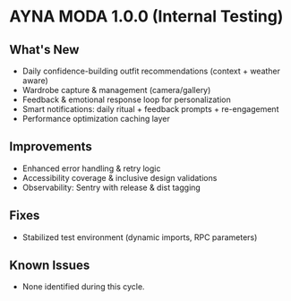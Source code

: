 # AYNA MODA 1.0.0 (Internal Testing)

## What's New
- Daily confidence-building outfit recommendations (context + weather aware)
- Wardrobe capture & management (camera/gallery)
- Feedback & emotional response loop for personalization
- Smart notifications: daily ritual + feedback prompts + re-engagement
- Performance optimization caching layer

## Improvements
- Enhanced error handling & retry logic
- Accessibility coverage & inclusive design validations
- Observability: Sentry with release & dist tagging

## Fixes
- Stabilized test environment (dynamic imports, RPC parameters)

## Known Issues
- None identified during this cycle.
